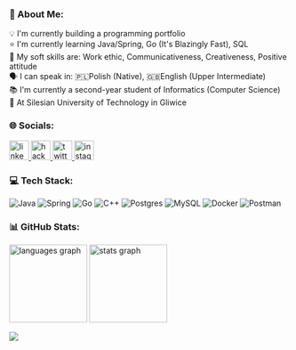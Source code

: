 ### 💫 About Me:
💡 I'm currently building a programming portfolio<br>⭐ I'm currently learning Java/Spring, Go (It's Blazingly Fast), SQL<br>💭 My soft skills are: Work ethic, Communicativeness, Creativeness, Positive attitude<br>🗣️ I can speak in: 🇵🇱Polish (Native), 🇬🇧English (Upper Intermediate)<br>📚 I'm currently a second-year student of Informatics (Computer Science) <br>🏫 At Silesian University of Technology in Gliwice

### 🌐 Socials:

<div align="left">
  <a href="https://www.linkedin.com/in/tomasz-żogała-129411234/" target="_blank">
    <img src="https://img.shields.io/static/v1?message=LinkedIn&logo=linkedin&label=&color=0077B5&logoColor=white&labelColor=&style=for-the-badge" height="35" alt="linkedin logo"  />
  </a>
  <a href="https://www.hackerrank.com/Tomasz_Zogala" target="_blank">
    <img src="https://img.shields.io/static/v1?message=HackerRank&logo=hackerrank&label=&color=2EC866&logoColor=white&labelColor=&style=for-the-badge" height="35" alt="hackerrank logo"  />
  </a>
  <a href="https://twitter.com/TomaszZogala" target="_blank">
    <img src="https://img.shields.io/static/v1?message=Twitter&logo=twitter&label=&color=1DA1F2&logoColor=white&labelColor=&style=for-the-badge" height="35" alt="twitter logo"  />
  </a>
  <a href="https://instagram.com/Tomasz.Zogala" target="_blank">
  <img src="https://img.shields.io/static/v1?message=Instagram&logo=instagram&label=&color=E4405F&logoColor=white&labelColor=&style=for-the-badge" height="35" alt="instagram logo"  />
  </a>
</div>

### 💻 Tech Stack:

![Java](https://img.shields.io/badge/java-%23ED8B00.svg?style=for-the-badge&logo=java&logoColor=white) ![Spring](https://img.shields.io/badge/spring-%236DB33F.svg?style=for-the-badge&logo=spring&logoColor=white) ![Go](https://img.shields.io/badge/go-%2300ADD8.svg?style=for-the-badge&logo=go&logoColor=white) ![C++](https://img.shields.io/badge/c++-%2300599C.svg?style=for-the-badge&logo=c%2B%2B&logoColor=white) ![Postgres](https://img.shields.io/badge/postgres-%23316192.svg?style=for-the-badge&logo=postgresql&logoColor=white) ![MySQL](https://img.shields.io/badge/mysql-%2300f.svg?style=for-the-badge&logo=mysql&logoColor=white) ![Docker](https://img.shields.io/badge/docker-%230db7ed.svg?style=for-the-badge&logo=docker&logoColor=white) ![Postman](https://img.shields.io/badge/Postman-FF6C37?style=for-the-badge&logo=postman&logoColor=white)

### 📊 GitHub Stats:

<div align="left">
  <img src="https://github-readme-stats.vercel.app/api/top-langs?username=Tomasz-Zogala&locale=en&hide_title=false&layout=compact&card_width=320&langs_count=5&theme=dracula&hide_border=false" height="140" alt="languages graph"  />
  <img src="https://github-readme-stats.vercel.app/api?username=Tomasz-Zogala&hide_title=false&hide_rank=false&show_icons=true&include_all_commits=true&count_private=true&disable_animations=true&theme=dracula&locale=en&hide_border=false" height="140" alt="stats graph"  />
</div>

[![](https://visitcount.itsvg.in/api?id=Tomasz-Zogala&icon=3&color=10)](https://visitcount.itsvg.in)

